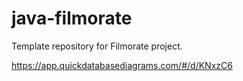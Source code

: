 # java-filmorate
Template repository for Filmorate project.

https://app.quickdatabasediagrams.com/#/d/KNxzC6

